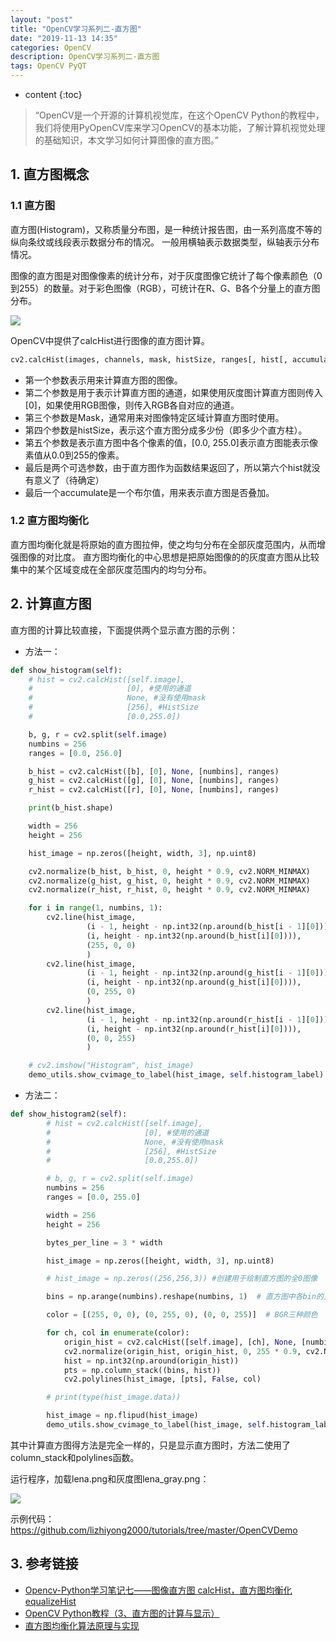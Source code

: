 ```yaml
---
layout: "post"
title: "OpenCV学习系列二-直方图"
date: "2019-11-13 14:35"
categories: OpenCV
description: OpenCV学习系列二-直方图
tags: OpenCV PyQT
---
```


* content
{:toc}

<div class="postImg" style="background-image:url(http://carforeasy.cn/OpenCV学习系列二-d0ba5d6b.png)" ></div>

> “OpenCV是一个开源的计算机视觉库，在这个OpenCV Python的教程中，我们将使用PyOpenCV库来学习OpenCV的基本功能，了解计算机视觉处理的基础知识，本文学习如何计算图像的直方图。”





## 1. 直方图概念

### 1.1 直方图
直方图(Histogram)，又称质量分布图，是一种统计报告图，由一系列高度不等的纵向条纹或线段表示数据分布的情况。 一般用横轴表示数据类型，纵轴表示分布情况。

图像的直方图是对图像像素的统计分布，对于灰度图像它统计了每个像素颜色（0到255）的数量。对于彩色图像（RGB），可统计在R、G、B各个分量上的直方图分布。


![](http://carforeasy.cn/OpenCV学习系列二-f4a7da9b.png)

OpenCV中提供了calcHist进行图像的直方图计算。

```python
cv2.calcHist(images, channels, mask, histSize, ranges[, hist[, accumulate ]])
```

+ 第一个参数表示用来计算直方图的图像。
+ 第二个参数是用于表示计算直方图的通道，如果使用灰度图计算直方图则传入[0]，如果使用RGB图像，则传入RGB各自对应的通道。
+ 第三个参数是Mask，通常用来对图像特定区域计算直方图时使用。
+ 第四个参数是histSize，表示这个直方图分成多少份（即多少个直方柱）。
+ 第五个参数是表示直方图中各个像素的值，[0.0, 255.0]表示直方图能表示像素值从0.0到255的像素。
+ 最后是两个可选参数，由于直方图作为函数结果返回了，所以第六个hist就没有意义了（待确定）
+ 最后一个accumulate是一个布尔值，用来表示直方图是否叠加。

### 1.2 直方图均衡化

直方图均衡化就是将原始的直方图拉伸，使之均匀分布在全部灰度范围内，从而增强图像的对比度。
直方图均衡化的中心思想是把原始图像的的灰度直方图从比较集中的某个区域变成在全部灰度范围内的均匀分布。

## 2. 计算直方图

直方图的计算比较直接，下面提供两个显示直方图的示例：


+ 方法一：

```python
def show_histogram(self):
    # hist = cv2.calcHist([self.image],
    #                     [0], #使用的通道
    #                     None, #没有使用mask
    #                     [256], #HistSize
    #                     [0.0,255.0])

    b, g, r = cv2.split(self.image)
    numbins = 256
    ranges = [0.0, 256.0]

    b_hist = cv2.calcHist([b], [0], None, [numbins], ranges)
    g_hist = cv2.calcHist([g], [0], None, [numbins], ranges)
    r_hist = cv2.calcHist([r], [0], None, [numbins], ranges)

    print(b_hist.shape)

    width = 256
    height = 256

    hist_image = np.zeros([height, width, 3], np.uint8)

    cv2.normalize(b_hist, b_hist, 0, height * 0.9, cv2.NORM_MINMAX)
    cv2.normalize(g_hist, g_hist, 0, height * 0.9, cv2.NORM_MINMAX)
    cv2.normalize(r_hist, r_hist, 0, height * 0.9, cv2.NORM_MINMAX)

    for i in range(1, numbins, 1):
        cv2.line(hist_image,
                 (i - 1, height - np.int32(np.around(b_hist[i - 1][0]))),
                 (i, height - np.int32(np.around(b_hist[i][0]))),
                 (255, 0, 0)
                 )
        cv2.line(hist_image,
                 (i - 1, height - np.int32(np.around(g_hist[i - 1][0]))),
                 (i, height - np.int32(np.around(g_hist[i][0]))),
                 (0, 255, 0)
                 )
        cv2.line(hist_image,
                 (i - 1, height - np.int32(np.around(r_hist[i - 1][0]))),
                 (i, height - np.int32(np.around(r_hist[i][0]))),
                 (0, 0, 255)
                 )

    # cv2.imshow("Histogram", hist_image)
    demo_utils.show_cvimage_to_label(hist_image, self.histogram_label)
```

+ 方法二：

```python
def show_histogram2(self):
        # hist = cv2.calcHist([self.image],
        #                     [0], #使用的通道
        #                     None, #没有使用mask
        #                     [256], #HistSize
        #                     [0.0,255.0])

        # b, g, r = cv2.split(self.image)
        numbins = 256
        ranges = [0.0, 255.0]

        width = 256
        height = 256

        bytes_per_line = 3 * width

        hist_image = np.zeros([height, width, 3], np.uint8)

        # hist_image = np.zeros((256,256,3)) #创建用于绘制直方图的全0图像

        bins = np.arange(numbins).reshape(numbins, 1)  # 直方图中各bin的顶点位置

        color = [(255, 0, 0), (0, 255, 0), (0, 0, 255)]  # BGR三种颜色

        for ch, col in enumerate(color):
            origin_hist = cv2.calcHist([self.image], [ch], None, [numbins], ranges)
            cv2.normalize(origin_hist, origin_hist, 0, 255 * 0.9, cv2.NORM_MINMAX)
            hist = np.int32(np.around(origin_hist))
            pts = np.column_stack((bins, hist))
            cv2.polylines(hist_image, [pts], False, col)

        # print(type(hist_image.data))

        hist_image = np.flipud(hist_image)
        demo_utils.show_cvimage_to_label(hist_image, self.histogram_label2)
```

其中计算直方图得方法是完全一样的，只是显示直方图时，方法二使用了column_stack和polylines函数。

运行程序，加载lena.png和灰度图lena_gray.png：

![](http://carforeasy.cn/OpenCV学习系列二-02f630d9.png)

示例代码：https://github.com/lizhiyong2000/tutorials/tree/master/OpenCVDemo

## 3. 参考链接

+ [Opencv-Python学习笔记七——图像直方图 calcHist，直方图均衡化equalizeHist](https://www.jianshu.com/p/bd12c4273d7d)
+ [OpenCV Python教程（3、直方图的计算与显示）](https://blog.csdn.net/sunny2038/article/details/9097989)
+ [直方图均衡化算法原理与实现](https://blog.csdn.net/qianqing13579/article/details/52422364)
